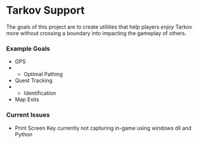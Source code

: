 # Tarkov Support
The goals of this project are to create utilities that help players <i>enjoy</i> Tarkov more without crossing a boundary into impacting the gameplay of others.

### Example Goals
* GPS 
* * Optimal Pathing
* Quest Tracking 
* * Identification
* Map Exits

### Current Issues
* Print Screen Key currently not capturing in-game using windows dll and Python
